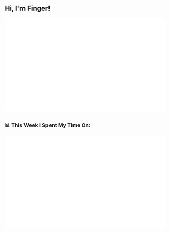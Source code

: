 <h2> Hi, I'm Finger!</h2>

<img align="right" src="https://raw.githubusercontent.com/spianmo/github-stats/master/generated/overview.svg#gh-light-mode-only">

<!-- <img align="right" height="160em" src="https://github-readme-stats-eight-theta.vercel.app/api/top-langs/?username=spianmo&layout=compact&langs_count=8&theme=algolia"/>	 -->
	
```go
package main

type Me struct {
	Name   string
	Job    string
	Code   string
	Skills string
}

func main() {
	me := &Me{
		Name:   "Finger",
		Job:    "Client-side Engineer",
		Code:   "Java and C++ and Others",
		Skills: "Android Security NLP ^o^",
	}
	_ = me
}
```


<h3>📊 This Week I Spent My Time On:</h3>
<img align='right' src="https://raw.githubusercontent.com/spianmo/github-stats/master/generated/languages.svg#gh-light-mode-only">

<!--START_SECTION:waka-->

```text
Python                   31 hrs 23 mins  █████████████████████▓░░░   87.25 %
Vue.js                   1 hr 17 mins    █░░░░░░░░░░░░░░░░░░░░░░░░   03.59 %
Markdown                 36 mins         ▒░░░░░░░░░░░░░░░░░░░░░░░░   01.67 %
PDF                      28 mins         ▒░░░░░░░░░░░░░░░░░░░░░░░░   01.34 %
Jupyter                  27 mins         ▒░░░░░░░░░░░░░░░░░░░░░░░░   01.29 %
Java                     20 mins         ▒░░░░░░░░░░░░░░░░░░░░░░░░   00.96 %
```

<!--END_SECTION:waka-->
